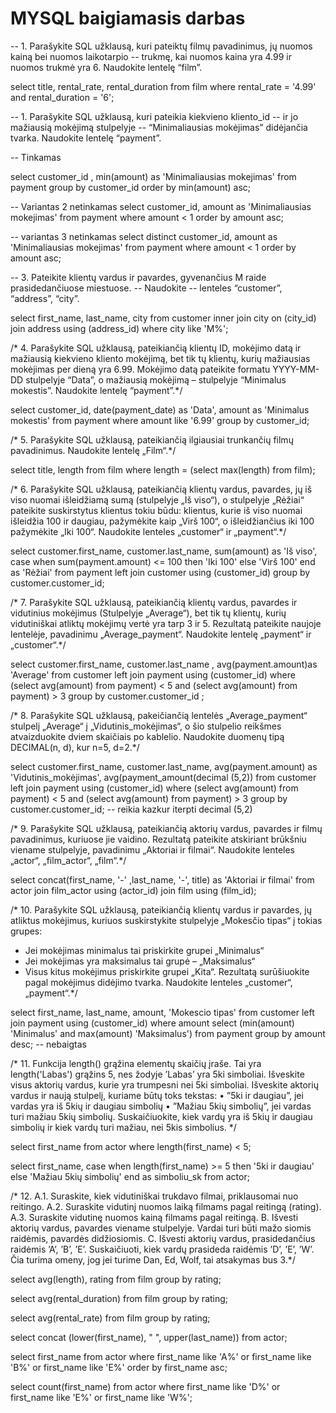 # MYSQL baigiamasis darbas

-- 1. Parašykite SQL užklausą, kuri pateiktų filmų pavadinimus, jų nuomos kainą bei nuomos laikotarpio
-- trukmę, kai nuomos kaina yra 4.99 ir nuomos trukmė yra 6. Naudokite lentelę “film”.

select title, rental_rate, rental_duration from film
where rental_rate = '4.99' and rental_duration = '6';

-- 1. Parašykite SQL užklausą, kuri pateikia kiekvieno kliento_id 
-- ir jo mažiausią mokėjimą stulpelyje
-- “Minimaliausias mokėjimas” didėjančia tvarka. Naudokite lentelę “payment”.

-- Tinkamas

select customer_id , min(amount) as 'Minimaliausias mokejimas'
from  payment
group by customer_id 
order by min(amount) asc;

-- Variantas 2 netinkamas
select customer_id, amount as 'Minimaliausias mokejimas'
from payment
where amount < 1
order by amount asc;

-- variantas 3 netinkamas
select distinct customer_id, amount as 'Minimaliausias mokejimas'
from payment
where amount < 1
order by amount asc;


-- 3. Pateikite klientų vardus ir pavardes, gyvenančius M raide prasidedančiuose miestuose.
-- Naudokite
-- lenteles “customer”, “address”, “city”.


select first_name, last_name, city
from customer
inner join city on (city_id)
join address using (address_id)
where city like 'M%';

/* 4. Parašykite SQL užklausą, pateikiančią klientų ID, mokėjimo datą ir mažiausią kiekvieno kliento
mokėjimą, bet tik tų klientų, kurių mažiausias mokėjimas per dieną yra 6.99. Mokėjimo datą
pateikite formatu YYYY-MM-DD stulpelyje “Data”, o mažiausią mokėjimą – stulpelyje “Minimalus
mokestis”. Naudokite lentelę “payment”.*/

select customer_id, date(payment_date) as 'Data', amount as 'Minimalus mokestis' from payment
where amount like '6.99'
group by customer_id;


/* 5. Parašykite SQL užklausą, pateikiančią ilgiausiai trunkančių filmų pavadinimus. Naudokite lentelę
„Film“.*/

select title, length from film
where length = (select max(length) from film);

/* 6. Parašykite SQL užklausą, pateikiančią klientų vardus, pavardes, jų iš viso nuomai išleidžiamą sumą
(stulpelyje „Iš viso“), o stulpelyje „Rėžiai“ pateikite suskirstytus klientus tokiu būdu: klientus, kurie iš
viso nuomai išleidžia 100 ir daugiau, pažymėkite kaip „Virš 100“, o išleidžiančius iki 100 pažymėkite
„Iki 100“. Naudokite lenteles „customer“ ir „payment“.*/


select customer.first_name, customer.last_name, sum(amount) as 'Iš viso',
case 
	when sum(payment.amount) <= 100 then 'Iki 100'
	else 'Virš 100'
end as 'Rėžiai'
from payment 
left join customer using (customer_id)
group by customer.customer_id;

/* 7. Parašykite SQL užklausą, pateikiančią klientų vardus, pavardes ir vidutinius mokėjimus (Stulpelyje
„Average“), bet tik tų klientų, kurių vidutiniškai atliktų mokėjimų vertė yra tarp 3 ir 5. Rezultatą
pateikite naujoje lentelėje, pavadinimu „Average_payment“. Naudokite lentelę „payment“ ir
„customer“.*/

select customer.first_name, customer.last_name , avg(payment.amount)as 'Average'
from customer left join payment using (customer_id)
where (select avg(amount) from payment) < 5 and (select avg(amount) from payment) > 3
group by customer.customer_id
;

/* 8. Parašykite SQL užklausą, pakeičiančią lentelės „Average_payment“ stulpelį „Average“ į
„Vidutinis_mokėjimas“, o šio stulpelio reikšmes atvaizduokite dviem skaičiais po kablelio.
Naudokite duomenų tipą DECIMAL(n, d), kur n=5, d=2.*/


select customer.first_name, customer.last_name, avg(payment.amount) as 'Vidutinis_mokėjimas',
avg(payment_amount(decimal (5,2))
from customer left join payment using (customer_id)
where (select avg(amount) from payment) < 5 and (select avg(amount) from payment) > 3
group by customer.customer_id;
 -- reikia kazkur iterpti decimal (5,2)
 
 /* 9. Parašykite SQL užklausą, pateikiančią aktorių vardus, pavardes ir filmų pavadinimus, kuriuose jie
vaidino. Rezultatą pateikite atskiriant brūkšniu viename stulpelyje, pavadinimu „Aktoriai ir filmai“.
Naudokite lenteles „actor“, „film_actor“, „film“.*/

select concat(first_name, '-' ,last_name, '-', title) as 'Aktoriai ir filmai'
from actor
join film_actor using (actor_id)
join film using (film_id);

/* 10. Parašykite SQL užklausą, pateikiančią klientų vardus ir pavardes, jų atliktus mokėjimus, kuriuos
suskirstykite stulpelyje „Mokesčio tipas“ į tokias grupes:
- Jei mokėjimas minimalus tai priskirkite grupei „Minimalus“
- Jei mokėjimas yra maksimalus tai grupė – „Maksimalus“
- Visus kitus mokėjimus priskirkite grupei „Kita“.
Rezultatą surūšiuokite pagal mokėjimus didėjimo tvarka.
Naudokite lenteles „customer“, „payment“.*/

select first_name, last_name, amount, 'Mokescio tipas' from customer
left join payment using (customer_id)
where amount select (min(amount) 'Minimalus' and max(amount) 'Maksimalus') from payment
group by amount desc;
-- nebaigtas

/* 11. Funkcija length() grąžina elementų skaičių įraše. Tai yra length('Labas')
grąžins 5, nes žodyje ’Labas’ yra 5ki simboliai.
Išveskite visus aktorių vardus, kurie yra trumpesni nei 5ki simboliai.
Išveskite aktorių vardus ir naują stulpelį, kuriame būtų toks tekstas:
• ”5ki ir daugiau”, jei vardas yra iš 5kių ir daugiau simbolių
• ”Mažiau 5kių simbolių”, jei vardas turi mažiau 5kių simbolių.
Suskaičiuokite, kiek vardų yra iš 5kių ir daugiau simbolių ir kiek vardų turi
mažiau, nei 5kis simbolius. */

select first_name from actor
where length(first_name) < 5;

select first_name,
case
when length(first_name) >= 5 then '5ki ir daugiau'
else 'Mažiau 5­kių simbolių'
end as simboliu_sk
from actor;

/* 12. A.1. Suraskite, kiek vidutiniškai trukdavo filmai, priklausomai nuo reitingo.
A.2. Suraskite vidutinį nuomos laiką filmams pagal reitingą (rating).
A.3. Suraskite vidutinę nuomos kainą filmams pagal reitingą.
B. Išvesti aktorių vardus, pavardes viename stulpelyje. Vardai turi būti mažo
siomis raidėmis, pavardės didžiosiomis.
C. Išvesti aktorių vardus, prasidedančius raidėmis ’A’, ’B’, ’E’. Suskaičiuoti,
kiek vardų prasideda raidėmis ’D’, ’E’, ’W’. Čia turima omeny, jog jei turime
Dan, Ed, Wolf, tai atsakymas bus 3.*/

select avg(length), rating from film
group by rating;

select avg(rental_duration) from film
group by rating;

select avg(rental_rate) from film
group by rating;

select concat (lower(first_name), " ", upper(last_name)) from actor;

select first_name from actor
where first_name like 'A%' or first_name like 'B%' or first_name like 'E%'
order by first_name asc;

select count(first_name) from actor
where first_name like 'D%' or first_name like 'E%' or first_name like 'W%';
